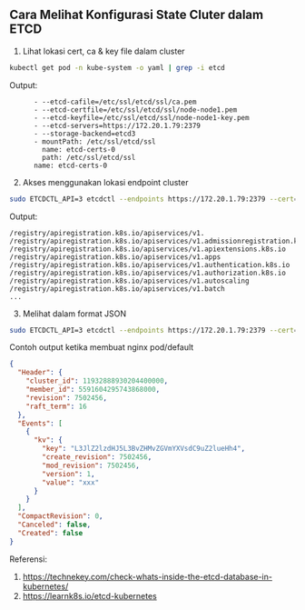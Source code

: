## Cara Melihat Konfigurasi State Cluter dalam ETCD

1. Lihat lokasi cert, ca & key file dalam cluster
```bash
kubectl get pod -n kube-system -o yaml | grep -i etcd
```
Output:
```console
      - --etcd-cafile=/etc/ssl/etcd/ssl/ca.pem
      - --etcd-certfile=/etc/ssl/etcd/ssl/node-node1.pem
      - --etcd-keyfile=/etc/ssl/etcd/ssl/node-node1-key.pem
      - --etcd-servers=https://172.20.1.79:2379
      - --storage-backend=etcd3
      - mountPath: /etc/ssl/etcd/ssl
        name: etcd-certs-0
        path: /etc/ssl/etcd/ssl
      name: etcd-certs-0
```

2. Akses menggunakan lokasi endpoint cluster
```bash
sudo ETCDCTL_API=3 etcdctl --endpoints https://172.20.1.79:2379 --cert=/etc/ssl/etcd/ssl/node-node1.pem --key=/etc/ssl/etcd/ssl/node-node1-key.pem --cacert=/etc/ssl/etcd/ssl/ca.pem get /registry/ --prefix --keys-only
```
Output:
```console
/registry/apiregistration.k8s.io/apiservices/v1.
/registry/apiregistration.k8s.io/apiservices/v1.admissionregistration.k8s.io
/registry/apiregistration.k8s.io/apiservices/v1.apiextensions.k8s.io
/registry/apiregistration.k8s.io/apiservices/v1.apps
/registry/apiregistration.k8s.io/apiservices/v1.authentication.k8s.io
/registry/apiregistration.k8s.io/apiservices/v1.authorization.k8s.io
/registry/apiregistration.k8s.io/apiservices/v1.autoscaling
/registry/apiregistration.k8s.io/apiservices/v1.batch
...
```


3. Melihat dalam format JSON

```bash
sudo ETCDCTL_API=3 etcdctl --endpoints https://172.20.1.79:2379 --cert=/etc/ssl/etcd/ssl/node-node1.pem --key=/etc/ssl/etcd/ssl/node-node1-key.pem --cacert=/etc/ssl/etcd/ssl/ca.pem watch --prefix /registry/pods/default/ --write-out=json
```
Contoh output ketika membuat nginx pod/default

```JSON
{
  "Header": {
    "cluster_id": 11932888930204400000,
    "member_id": 5591604295743868000,
    "revision": 7502456,
    "raft_term": 16
  },
  "Events": [
    {
      "kv": {
        "key": "L3JlZ2lzdHJ5L3BvZHMvZGVmYXVsdC9uZ2lueHh4",
        "create_revision": 7502456,
        "mod_revision": 7502456,
        "version": 1,
        "value": "xxx"
      }
    }
  ],
  "CompactRevision": 0,
  "Canceled": false,
  "Created": false
}
```

Referensi:

1. https://technekey.com/check-whats-inside-the-etcd-database-in-kubernetes/
3. https://learnk8s.io/etcd-kubernetes